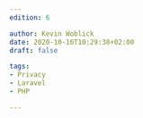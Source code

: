 ```yaml
---
edition: 6

author: Kevin Woblick
date: 2020-10-16T10:29:38+02:00
draft: false

tags:
- Privacy
- Laravel
- PHP

---
```

